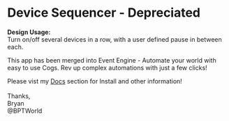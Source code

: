 # Device Sequencer - Depreciated
<b>Design Usage:</b><br>
Turn on/off several devices in a row, with a user defined pause in between each.

This app has been merged into Event Engine - Automate your world with easy to use Cogs. Rev up complex automations with just a few clicks!

Please vist my <a href='https://github.com/bptworld/Hubitat/tree/master/Docs' target='_blank'>Docs</a> section for Install and other information!
<br><br>
Thanks,<br>
Bryan<br>
@BPTWorld
